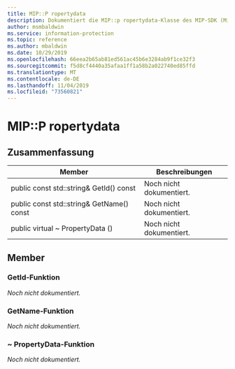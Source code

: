 ```yaml
---
title: MIP::P ropertydata
description: Dokumentiert die MIP::p ropertydata-Klasse des MIP-SDK (Microsoft Information Protection).
author: msmbaldwin
ms.service: information-protection
ms.topic: reference
ms.author: mbaldwin
ms.date: 10/29/2019
ms.openlocfilehash: 66eea2b65ab81ed561ac45b6e3284ab9f1ce32f3
ms.sourcegitcommit: f5d8cf4440a35afaa1ff1a58b2a022740ed85ffd
ms.translationtype: MT
ms.contentlocale: de-DE
ms.lasthandoff: 11/04/2019
ms.locfileid: "73560821"
---
```

# <a name="class-mippropertydata"></a>MIP::P ropertydata 
  
## <a name="summary"></a>Zusammenfassung
 Member                        | Beschreibungen                                
--------------------------------|---------------------------------------------
public const std::string& GetId() const  | Noch nicht dokumentiert.
public const std::string& GetName() const  | Noch nicht dokumentiert.
public virtual ~ PropertyData ()  | Noch nicht dokumentiert.
  
## <a name="members"></a>Member
  
### <a name="getid-function"></a>GetId-Funktion
_Noch nicht dokumentiert._

  
### <a name="getname-function"></a>GetName-Funktion
_Noch nicht dokumentiert._

  
### <a name="propertydata-function"></a>~ PropertyData-Funktion
_Noch nicht dokumentiert._

